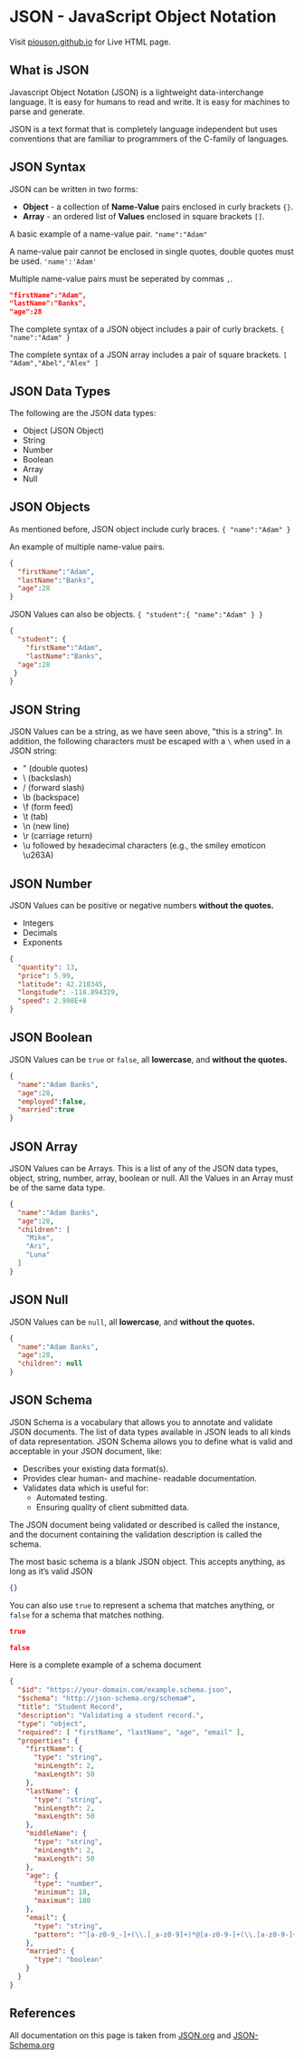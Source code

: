 # JSON - JavaScript Object Notation

Visit [piouson.github.io](https://piouson.github.io/responsive-web-design/4-doc-page/) for Live HTML page.

## What is JSON

Javascript Object Notation (JSON) is a lightweight data-interchange language. It is easy for humans to read and write. It is easy for machines to parse and generate.

JSON is a text format that is completely language independent but uses conventions that are familiar to programmers of the C-family of languages.

## JSON Syntax

JSON can be written in two forms:

* **Object** - a collection of **Name-Value** pairs enclosed in curly brackets `{}`.
* **Array** - an ordered list of **Values** enclosed in square brackets `[]`.

A basic example of a name-value pair.
`"name":"Adam"`

A name-value pair cannot be enclosed in single quotes, double quotes must be used.
`'name':'Adam'`

Multiple name-value pairs must be seperated by commas `,`.

```json
"firstName":"Adam", 
"lastName":"Banks", 
"age":28
```

The complete syntax of a JSON object includes a pair of curly brackets.
`{ "name":"Adam" }`

The complete syntax of a JSON array includes a pair of square brackets.
`[ "Adam","Abel","Alex" ]`

## JSON Data Types

The following are the JSON data types:

* Object (JSON Object)
* String
* Number
* Boolean
* Array
* Null

## JSON Objects

As mentioned before, JSON object include curly braces.
`{ "name":"Adam" }`

An example of multiple name-value pairs.

```json
{
  "firstName":"Adam",
  "lastName":"Banks",
  "age":28
}
```

JSON Values can also be objects.
`{ "student":{ "name":"Adam" } }`

```json
{
  "student": {
    "firstName":"Adam", 
    "lastName":"Banks", 
  "age":28
 }
}
```

## JSON String

JSON Values can be a string, as we have seen above, "this is a string". 
In addition, the following characters must be escaped with a `\` when used in a JSON string:

* \" (double quotes)
* \\ (backslash)
* \/ (forward slash)
* \b (backspace)
* \f (form feed)
* \t (tab)
* \n (new line)
* \r (carriage return)
* \u followed by hexadecimal characters (e.g., the smiley emoticon \u263A)

## JSON Number

JSON Values can be positive or negative numbers **without the quotes.**

* Integers
* Decimals
* Exponents

```json
{
  "quantity": 13,
  "price": 5.99,
  "latitude": 42.210345,
  "longitude": -118.894329,
  "speed": 2.998E+8
}
```

## JSON Boolean

JSON Values can be `true` or `false`, all **lowercase**, and **without the quotes.**

```json
{
  "name":"Adam Banks",
  "age":28,
  "employed":false,
  "married":true
}
```

## JSON Array

JSON Values can be Arrays. This is a list of any of the JSON data types, object, string, number, array, boolean or null. All the Values in an Array must be of the same data type.

```json
{
  "name":"Adam Banks",
  "age":28,
  "children": [
    "Mike",
    "Ari",
    "Luna"
  ]
}
```

## JSON Null

JSON Values can be `null`, all **lowercase**, and **without the quotes.**

```json
{
  "name":"Adam Banks",
  "age":28,
  "children": null
}
```

## JSON Schema

JSON Schema is a vocabulary that allows you to annotate and validate JSON documents.
The list of data types available in JSON leads to all kinds of data representation. JSON Schema allows you to define what is valid and acceptable in your JSON document, like:

* Describes your existing data format(s).
* Provides clear human- and machine- readable documentation.
* Validates data which is useful for:
  * Automated testing.
  * Ensuring quality of client submitted data.

The JSON document being validated or described is called the instance, and the document containing the validation description is called the schema.

The most basic schema is a blank JSON object. This accepts anything, as long as it’s valid JSON

```json
{}
```

You can also use `true` to represent a schema that matches anything, or `false` for a schema that matches nothing.

```json
true
```

```json
false
```

Here is a complete example of a schema document

```json
{
  "$id": "https://your-domain.com/example.schema.json",
  "$schema": "http://json-schema.org/schema#",
  "title": "Student Record",
  "description": "Validating a student record.",
  "type": "object",
  "required": [ "firstName", "lastName", "age", "email" ],
  "properties": {
    "firstName": {
      "type": "string",
      "minLength": 2,
      "maxLength": 50
    },
    "lastName": {
      "type": "string",
      "minLength": 2,
      "maxLength": 50
    },
    "middleName": {
      "type": "string",
      "minLength": 2,
      "maxLength": 50
    },
    "age": {
      "type": "number",
      "minimum": 18,
      "maximum": 180
    },
    "email": {
      "type": "string",
      "pattern": "^[a-z0-9_-]+(\\.[_a-z0-9]+)*@[a-z0-9-]+(\\.[a-z0-9-]+)*(\\.[a-z]{2,10})$"
    },
    "married": {
      "type": "boolean"
    }
  }
}
```

## References

All documentation on this page is taken from [JSON.org](https://www.json.org) and [JSON-Schema.org](http://json-schema.org)
